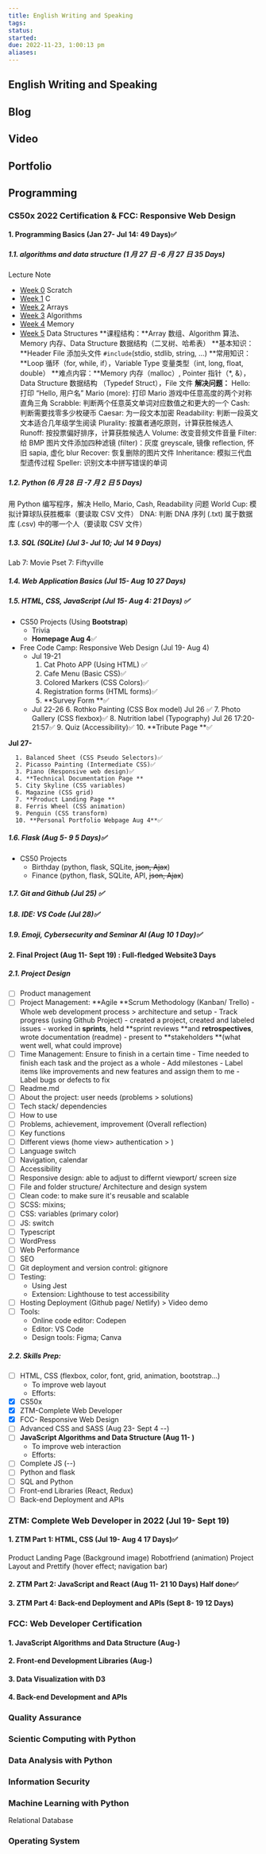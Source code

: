 ```yaml
---
title: English Writing and Speaking
tags: 
status: 
started: 
due: 2022-11-23, 1:00:13 pm
aliases: 
---
```

## English Writing and Speaking
## Blog
## Video
## Portfolio
## Programming
### CS50x 2022 Certification & FCC: Responsive Web Design
#### 1. Programming Basics (Jan 27- Jul 14: 49 Days)✅
##### 1.1. algorithms and data structure (1 月 27 日 -6 月 27 日 35 Days)
Lecture Note
- [Week 0](https://cs50.harvard.edu/x/2022/weeks/0/) Scratch
- [Week 1](https://cs50.harvard.edu/x/2022/weeks/1/) C
- [Week 2](https://cs50.harvard.edu/x/2022/weeks/2/) Arrays
- [Week 3](https://cs50.harvard.edu/x/2022/weeks/3/) Algorithms
- [Week 4](https://cs50.harvard.edu/x/2022/weeks/4/) Memory
- [Week 5](https://cs50.harvard.edu/x/2022/weeks/5/) Data Structures
**课程结构：**Array 数组、Algorithm 算法、Memory 内存、Data Structure 数据结构（二叉树、哈希表）
**基本知识：**Header File 添加头文件 ` #include `(stdio, stdlib, string, …)
**常用知识：**Loop 循环（for, while, if），Variable Type 变量类型（int, long, float, double）
**难点内容：**Memory 内存（malloc）, Pointer 指针（*, &），Data Structure 数据结构 （Typedef Struct），File 文件
**解决问题：**
Hello: 打印 “Hello, 用户名”
Mario (more): 打印 Mario 游戏中任意高度的两个对称直角三角
Scrabble: 判断两个任意英文单词对应数值之和更大的一个
Cash: 判断需要找零多少枚硬币
Caesar: 为一段文本加密
Readability: 判断一段英文文本适合几年级学生阅读
Plurality: 按赢者通吃原则，计算获胜候选人
Runoff: 按投票偏好排序，计算获胜候选人
Volume: 改变音频文件音量
Filter: 给 BMP 图片文件添加四种滤镜 (filter)：灰度 greyscale, 镜像 reflection, 怀旧 sapia, 虚化 blur
Recover: 恢复删除的图片文件
Inheritance: 模拟三代血型遗传过程
Speller: 识别文本中拼写错误的单词
##### 1.2. Python (6 月 28 日 -7 月 2 日 5 Days)  
用 Python 编写程序，解决 Hello, Mario, Cash, Readability 问题
World Cup: 模拟计算球队获胜概率（要读取 CSV 文件）
DNA: 判断 DNA 序列 (.txt) 属于数据库 (.csv) 中的哪一个人（要读取 CSV 文件）
##### 1.3. SQL (SQLite) (Jul 3- Jul 10; Jul 14 9 Days)
Lab 7: Movie
Pset 7: Fiftyville
##### 1.4. Web Application Basics (Jul 15- Aug 10 27 Days)
##### 1.5. HTML, CSS, JavaScript (Jul 15- Aug 4: 21 Days) ✅

- CS50 Projects (Using **Bootstrap**)
   - Trivia 
   - **Homepage Aug 4**✅
- Free Code Camp: Responsive Web Design (Jul 19- Aug 4)
   - Jul 19-21
      1. Cat Photo APP (Using HTML) ✅
      2. Cafe Menu (Basic CSS)✅
      3. Colored Markers (CSS Colors)✅
      4. Registration forms (HTML forms)✅
      5. **Survey Form **✅
   - Jul 22-26
      6. Rothko Painting (CSS Box model) Jul 26 ✅
      7. Photo Gallery (CSS flexbox)✅
      8. Nutrition label (Typography) Jul 26 17:20-21:57✅
      9. Quiz (Accessibility)✅
      10. **Tribute Page **✅

**Jul 27-**

      1. Balanced Sheet (CSS Pseudo Selectors)✅
      2. Picasso Painting (Intermediate CSS)✅
      3. Piano (Responsive web design)✅
      4. **Technical Documentation Page **
      5. City Skyline (CSS variables)
      6. Magazine (CSS grid)
      7. **Product Landing Page **
      8. Ferris Wheel (CSS animation)
      9. Penguin (CSS transform)
      10. **Personal Portfolio Webpage Aug 4**✅
##### 1.6. Flask (Aug 5- 9 5 Days)✅

- CS50 Projects
   - Birthday (python, flask, SQLite, ~~json, Ajax~~)
   - Finance (python, flask, SQLite, API, ~~json, Ajax~~)
##### 1.7. Git and Github (Jul 25) ✅
##### 1.8. IDE: VS Code (Jul 28)✅
##### 1.9. Emoji, Cybersecurity and Seminar AI (Aug 10 1 Day)✅
#### 2. Final Project (Aug 11- Sept 19) : **Full-fledged Website**3 Days
##### 2.1. Project Design
- [ ] Product management
- [ ] Project Management: **Agile **Scrum Methodology (Kanban/ Trello)
      - Whole web development process > architecture and setup
      - Track progress (using Github Project)
      - created a project, created and labeled issues
      - worked in **sprints**, held **sprint reviews **and **retrospectives**, wrote documentation (readme)
      - present to **stakeholders **(what went well, what could improve)
- [ ] Time Management: Ensure to finish in a certain time
      - Time needed to finish each task and the project as a whole
      - Add milestones
      - Label items like improvements and new features and assign them to me
      - Label bugs or defects to fix
- [ ] Readme.md
- [ ] About the project: user needs (problems > solutions)
- [ ] Tech stack/ dependencies 
- [ ] How to use
- [ ] Problems, achievement, improvement (Overall reflection)
- [ ] Key functions
- [ ] Different views (home view> authentication > )
- [ ] Language switch
- [ ] Navigation, calendar
- [ ] Accessibility
- [ ] Responsive design: able to adjust to differnt viewport/ screen size
- [ ] File and folder structure/ Architecture and design system
- [ ] Clean code: to make sure it's reusable and scalable
- [ ] SCSS: mixins;
- [ ] CSS: variables (primary color)
- [ ] JS: switch
- [ ] Typescript
- [ ] WordPress 
- [ ] Web Performance
- [ ] SEO
- [ ] Git deployment and version control: gitignore
- [ ] Testing: 
   - Using Jest
   - Extension: Lighthouse to test accessibility
- [ ] Hosting Deployment (Github page/ Netlify) > Video demo
- [ ] Tools: 
   - Online code editor: Codepen
   - Editor: VS Code
   - Design tools: Figma; Canva
##### 2.2. Skills Prep: 
- [ ] HTML, CSS (flexbox, color, font, grid, animation, bootstrap...)
   - To improve web layout
   - Efforts:
- [x] CS50x
- [x] ZTM-Complete Web Developer
- [x] FCC- Responsive Web Design
- [ ] Advanced CSS and SASS (Aug 23- Sept 4 <Natours>--)
- [ ] **JavaScript Algorithms and Data Structure (Aug 11- )**
   - To improve web interaction
   - Efforts:
- [ ] Complete JS (--)
- [ ] Python and flask
- [ ] SQL and Python
- [ ] Front-end Libraries (React, Redux)
- [ ] Back-end Deployment and APIs
### ZTM: Complete Web Developer in 2022 (Jul 19- Sept 19)
#### 1. ZTM Part 1: HTML, CSS (Jul 19- Aug 4 17 Days)✅
Product Landing Page (Background image)
Robotfriend (animation)
Project Layout and Prettify (hover effect; navigation bar)
#### 2. ZTM Part 2: JavaScript and React (Aug 11- 21 10 Days) Half done✅
#### 3. ZTM Part 4: Back-end Deployment and APIs (Sept 8- 19 12 Days)
### FCC: Web Developer Certification
#### 1. JavaScript Algorithms and Data Structure (Aug-) 
#### 2. Front-end Development Libraries (Aug-)
#### 3. Data Visualization with D3
#### 4. Back-end Development and APIs
### Quality Assurance
### Scientic Computing with Python
### Data Analysis with Python
### Information Security
### Machine Learning with Python
Relational Database
### Operating System 

